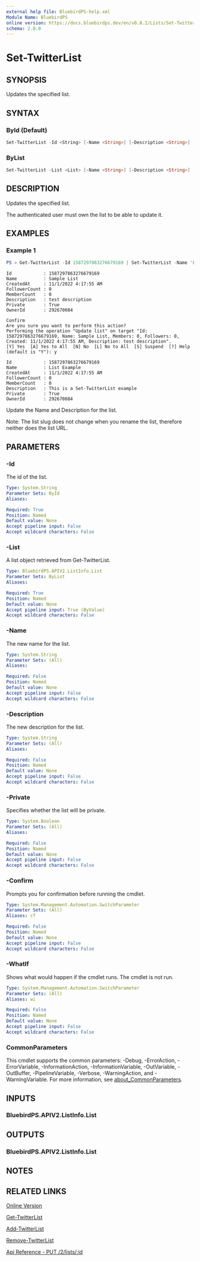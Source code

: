 ```yaml
---
external help file: BluebirdPS-help.xml
Module Name: BluebirdPS
online version: https://docs.bluebirdps.dev/en/v0.8.2/Lists/Set-TwitterList
schema: 2.0.0
---
```


# Set-TwitterList

## SYNOPSIS

Updates the specified list.

## SYNTAX

### ById (Default)

```powershell
Set-TwitterList -Id <String> [-Name <String>] [-Description <String>] [-Private <Boolean>] [-WhatIf] [-Confirm] [<CommonParameters>]
```

### ByList

```powershell
Set-TwitterList -List <List> [-Name <String>] [-Description <String>] [-Private <Boolean>] [-WhatIf] [-Confirm] [<CommonParameters>]
```

## DESCRIPTION

Updates the specified list.

The authenticated user must own the list to be able to update it.

## EXAMPLES

### Example 1

```powershell
PS > Get-TwitterList -Id 1587297863276679169 | Set-TwitterList -Name 'List Example' -Description 'This is a Set-TwitterList example'
```

```text
Id            : 1587297863276679169
Name          : Sample List
CreatedAt     : 11/1/2022 4:17:55 AM
FollowerCount : 0
MemberCount   : 0
Description   : test description
Private       : True
OwnerId       : 292670084

Confirm
Are you sure you want to perform this action?
Performing the operation "Update list" on target "Id: 1587297863276679169, Name: Sample List, Members: 0, Followers: 0, Created: 11/1/2022 4:17:55 AM, Description: test description".
[Y] Yes  [A] Yes to All  [N] No  [L] No to All  [S] Suspend  [?] Help (default is "Y"): y

Id            : 1587297863276679169
Name          : List Example
CreatedAt     : 11/1/2022 4:17:55 AM
FollowerCount : 0
MemberCount   : 0
Description   : This is a Set-TwitterList example
Private       : True
OwnerId       : 292670084
```

Update the Name and Description for the list.

Note: The list slug does not change when you rename the list, therefore neither does the list URL.

## PARAMETERS

### -Id

The id of the list.

```yaml
Type: System.String
Parameter Sets: ById
Aliases:

Required: True
Position: Named
Default value: None
Accept pipeline input: False
Accept wildcard characters: False
```

### -List

A list object retrieved from Get-TwitterList.

```yaml
Type: BluebirdPS.APIV2.ListInfo.List
Parameter Sets: ByList
Aliases:

Required: True
Position: Named
Default value: None
Accept pipeline input: True (ByValue)
Accept wildcard characters: False
```

### -Name

The new name for the list.

```yaml
Type: System.String
Parameter Sets: (All)
Aliases:

Required: False
Position: Named
Default value: None
Accept pipeline input: False
Accept wildcard characters: False
```

### -Description

The new description for the list.

```yaml
Type: System.String
Parameter Sets: (All)
Aliases:

Required: False
Position: Named
Default value: None
Accept pipeline input: False
Accept wildcard characters: False
```

### -Private

Specifies whether the list will be private.

```yaml
Type: System.Boolean
Parameter Sets: (All)
Aliases:

Required: False
Position: Named
Default value: None
Accept pipeline input: False
Accept wildcard characters: False
```

### -Confirm

Prompts you for confirmation before running the cmdlet.

```yaml
Type: System.Management.Automation.SwitchParameter
Parameter Sets: (All)
Aliases: cf

Required: False
Position: Named
Default value: None
Accept pipeline input: False
Accept wildcard characters: False
```

### -WhatIf

Shows what would happen if the cmdlet runs.
The cmdlet is not run.

```yaml
Type: System.Management.Automation.SwitchParameter
Parameter Sets: (All)
Aliases: wi

Required: False
Position: Named
Default value: None
Accept pipeline input: False
Accept wildcard characters: False
```

### CommonParameters

This cmdlet supports the common parameters: -Debug, -ErrorAction, -ErrorVariable, -InformationAction, -InformationVariable, -OutVariable, -OutBuffer, -PipelineVariable, -Verbose, -WarningAction, and -WarningVariable. For more information, see [about_CommonParameters](http://go.microsoft.com/fwlink/?LinkID=113216).

## INPUTS

### BluebirdPS.APIV2.ListInfo.List

## OUTPUTS

### BluebirdPS.APIV2.ListInfo.List

## NOTES

## RELATED LINKS

[Online Version](https://docs.bluebirdps.dev/en/v0.8.2/Lists/Set-TwitterList)

[Get-TwitterList](https://docs.bluebirdps.dev/en/v0.8.2/Lists/Get-TwitterList)

[Add-TwitterList](https://docs.bluebirdps.dev/en/v0.8.2/Lists/Add-TwitterList)

[Remove-TwitterList](https://docs.bluebirdps.dev/en/v0.8.2/Lists/Remove-TwitterList)

[Api Reference - PUT /2/lists/:id](https://developer.twitter.com/en/docs/twitter-api/lists/manage-lists/api-reference/put-lists-id)
